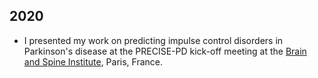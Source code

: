 ## 2020

* I presented my work on predicting impulse control disorders in Parkinson's
disease at the PRECISE-PD kick-off meeting at the
[Brain and Spine Institute](https://icm-institute.org/en/), Paris, France.
<a href="media/talks/PRECISE-PD.pdf"><i class="fa fa-file-pdf-o fa-1x"></i></a>
